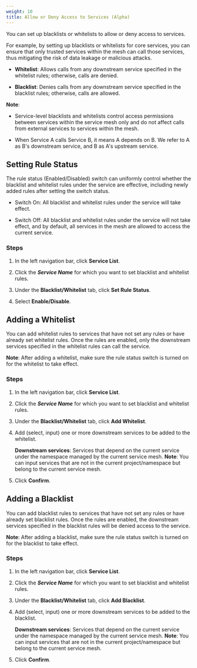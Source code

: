 ```yaml
---
weight: 10
title: Allow or Deny Access to Services (Alpha)
---
```


You can set up blacklists or whitelists to allow or deny access to services.

For example, by setting up blacklists or whitelists for core services, you can ensure that only trusted services within the mesh can call those services, thus mitigating the risk of data leakage or malicious attacks.

* **Whitelist**: Allows calls from any downstream service specified in the whitelist rules; otherwise, calls are denied.

* **Blacklist**: Denies calls from any downstream service specified in the blacklist rules; otherwise, calls are allowed.

**Note**:

* Service-level blacklists and whitelists control access permissions between services within the service mesh only and do not affect calls from external services to services within the mesh.

* When Service A calls Service B, it means A depends on B. We refer to A as B's downstream service, and B as A's upstream service.

## Setting Rule Status

The rule status (Enabled/Disabled) switch can uniformly control whether the blacklist and whitelist rules under the service are effective, including newly added rules after setting the switch status.

* Switch On: All blacklist and whitelist rules under the service will take effect.

* Switch Off: All blacklist and whitelist rules under the service will not take effect, and by default, all services in the mesh are allowed to access the current service.

### Steps

1. In the left navigation bar, click **Service List**.

2. Click the ***Service Name*** for which you want to set blacklist and whitelist rules.

3. Under the **Blacklist/Whitelist** tab, click **Set Rule Status**.

4. Select **Enable/Disable**.

## Adding a Whitelist

You can add whitelist rules to services that have not set any rules or have already set whitelist rules. Once the rules are enabled, only the downstream services specified in the whitelist rules can call the service.

**Note**: After adding a whitelist, make sure the rule status switch is turned on for the whitelist to take effect.

### Steps

1. In the left navigation bar, click **Service List**.

2. Click the ***Service Name*** for which you want to set blacklist and whitelist rules.

3. Under the **Blacklist/Whitelist** tab, click **Add Whitelist**.

4. Add (select, input) one or more downstream services to be added to the whitelist.

    **Downstream services**: Services that depend on the current service under the namespace managed by the current service mesh.
    **Note**: You can input services that are not in the current project/namespace but belong to the current service mesh.

5. Click **Confirm**.

## Adding a Blacklist

You can add blacklist rules to services that have not set any rules or have already set blacklist rules. Once the rules are enabled, the downstream services specified in the blacklist rules will be denied access to the service.

**Note**: After adding a blacklist, make sure the rule status switch is turned on for the blacklist to take effect.

### Steps

1. In the left navigation bar, click **Service List**.

2. Click the ***Service Name*** for which you want to set blacklist and whitelist rules.

3. Under the **Blacklist/Whitelist** tab, click **Add Blacklist**.

4. Add (select, input) one or more downstream services to be added to the blacklist.

    **Downstream services**: Services that depend on the current service under the namespace managed by the current service mesh.
    **Note**: You can input services that are not in the current project/namespace but belong to the current service mesh.

5. Click **Confirm**.